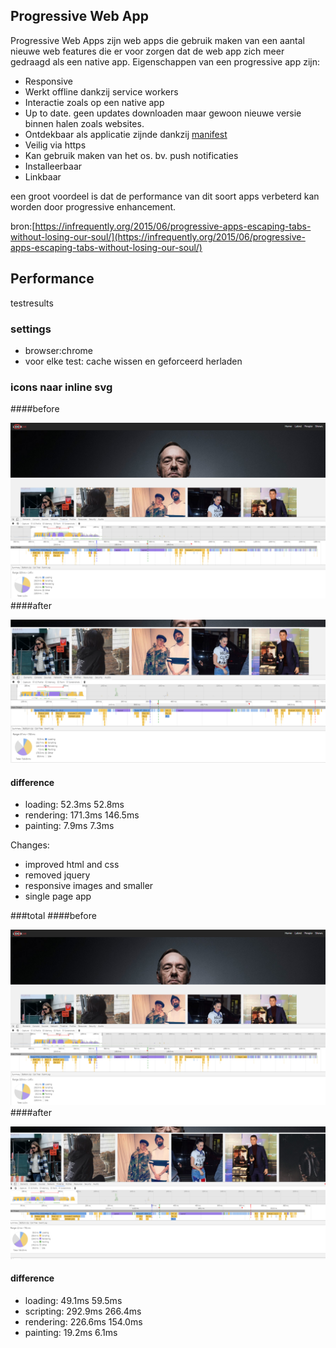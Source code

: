 ## Progressive Web App
Progressive Web Apps zijn web apps die gebruik maken van een aantal nieuwe web features die er voor zorgen dat de web app zich meer gedraagd als een native app. 
Eigenschappen van een progressive app zijn:
- Responsive
- Werkt offline dankzij service workers
- Interactie zoals op een native app
- Up to date. geen updates downloaden maar gewoon nieuwe versie binnen halen zoals websites.
- Ontdekbaar als applicatie zijnde dankzij [manifest](https://developers.google.com/web/updates/2014/11/Support-for-installable-web-apps-with-webapp-manifest-in-chrome-38-for-Android)  
- Veilig via https
- Kan gebruik maken van het os. bv. push notificaties
- Installeerbaar
- Linkbaar

een groot voordeel is dat de performance van dit soort apps verbeterd kan worden door progressive enhancement.

bron:[https://infrequently.org/2015/06/progressive-apps-escaping-tabs-without-losing-our-soul/](https://infrequently.org/2015/06/progressive-apps-escaping-tabs-without-losing-our-soul/)


## Performance
testresults
### settings
- browser:chrome
- voor elke test: cache wissen en geforceerd herladen

### icons naar inline svg 
####before

![Alt text](/performance/before.master.png)
####after

![Alt text](/performance/after.svg.png)

#### difference
- loading: 52.3ms       52.8ms
- rendering: 171.3ms    146.5ms
- painting: 7.9ms       7.3ms

Changes:
- improved html and css
- removed jquery
- responsive images and smaller
- single page app

###total
####before

![Alt text](/performance/before.master.png)
####after

![Alt text](/performance/total.after.png)

#### difference
- loading: 49.1ms       59.5ms
- scripting: 292.9ms    266.4ms
- rendering: 226.6ms    154.0ms
- painting: 19.2ms       6.1ms

